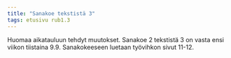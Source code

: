 ```yaml
---
title: "Sanakoe tekstistä 3"
tags: etusivu rub1.3
---
```


Huomaa aikatauluun tehdyt muutokset. Sanakoe 2 tekstistä 3 on vasta ensi viikon tiistaina 9.9. Sanakokeeseen luetaan työvihkon sivut 11-12.